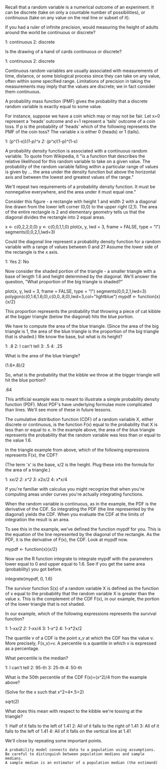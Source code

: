 Recall that a random variable is a numerical outcome of an experiment. It can be discrete (take on only a countable number of possibilities), or continuous (take on any value on the real line or subset of it).

If you had a ruler of infinite precision, would measuring the height of adults around the world be continuous or discrete?

1: continuous
2: discrete

Is the drawing of a hand of cards continuous or discrete?

1: continuous
2: discrete

Continuous random variables are usually associated with measurements of time, distance, or some biological process since they can take on any value, often within some specified range. Limitations of precision in taking the measurements may imply that the values are discrete; we in fact consider them continuous.

A probability mass function (PMF) gives the probability that a discrete random variable is exactly equal to some value.

For instance, suppose we have a coin which may or may not be fair. Let x=0 represent a 'heads' outcome and x=1 represent a 'tails' outcome of a coin toss. If p is the probability of 'heads' which of the following represents the PMF of the coin toss? The variable x is either 0 (heads) or 1 (tails).

1: (p^(1-x))*(1-p)^x
2: (p^x)*(1-p)^(1-x)

A probability density function is associated with a continuous random variable. To quote from Wikipedia, it "is a function that describes the relative likelihood for this random variable to take on a given value. The probability of the random variable falling within a particular range of values is given by ... the area under the density function but above the horizontal axis and between the lowest and greatest values of the range."

We'll repeat two requirements of a probability density function. It must be nonnegative everywhere, and the area under it must equal one."

Consider this figure - a rectangle with height 1 and width 2 with a diagonal line drawn from the lower left corner (0,0) to the upper right (2,1). The area of the entire rectangle is 2 and elementary geometry tells us that the diagonal divides the rectangle into 2 equal areas.

x <- c(0,2,2,0,0)
y <- c(0,0,1,1,0)
plot(x, y, lwd = 3, frame = FALSE, type = "l")
segments(0,0,2,1,lwd=3)

Could the diagonal line represent a probability density function for a random variable with a range of values between 0 and 2? Assume the lower side of the rectangle is the x axis.

1: Yes 2: No

Now consider the shaded portion of the triangle - a smaller triangle with a base of length 1.6 and height determined by the diagonal. We'll answer the question, "What proportion of the big triangle is shaded?"

plot(x, y, lwd = 3, frame = FALSE, type = "l")
segments(0,0,2,1,lwd=3)
polygon(c(0,1.6,1.6,0),c(0,0,.8,0),lwd=3,col="lightblue")
mypdf <- function(x){x/2}

This proportion represents the probability that throwing a piece of cat kibble at the bigger triangle (below the diagonal) hits the blue portion.

We have to compute the area of the blue triangle. (Since the area of the big triangle is 1, the area of the blue triangle is the proportion of the big triangle that is shaded.) We know the base, but what is its height?

1: .8
2: I can't tell
3: .5
4: .25

What is the area of the blue triangle?

(1.6*.8)/2

So, what is the probability that the kibble we throw at the bigger triangle will hit the blue portion?

.64

This artificial example was to meant to illustrate a simple probability density function (PDF). Most PDF's have underlying formulae more complicated than lines. We'll see more of these in future lessons.

The cumulative distribution function (CDF) of a random variable X, either discrete or continuous, is the function F(x) equal to the probability that X is less than or equal to x. In the example above, the area of the blue triangle represents the probability that the random variable was less than or equal to the value 1.6.

In the triangle example from above, which of the following expressions represents F(x), the CDF?

(The term 'x' is the base, x/2 is the height. Plug these into the formula for the area of a triangle.)

1: x*x/2
2: x^2
3: x*2x/2
4: x*x/4

If you're familiar with calculus you might recognize that when you're computing areas under curves you're actually integrating functions.

When the random variable is continuous, as in the example, the PDF is the derivative of the CDF. So integrating the PDF (the line represented by the diagonal) yields the CDF. When you evaluate the CDF at the limits of integration the result is an area.

To see this in the example, we've defined the function mypdf for you. This is the equation of the line represented by the diagonal of the rectangle. As the PDF, it is the derivative of F(x), the CDF. Look at mypdf now.

mypdf <- function(x){x/2}

Now use the R function integrate to integrate mypdf with the parameters lower equal to 0 and upper equal to 1.6. See if you get the same area (probability) you got before.

integrate(mypdf, 0, 1.6)

The survivor function S(x) of a random variable X is defined as the function of x equal to the probability that the random variable X is greater than the value x. This is the complement of the CDF F(x), in our example, the portion of the lower triangle that is not shaded.

In our example, which of the following expressions represents the survival function?

1: 1-x*x/2
2: 1-x*x/4
3: 1-x^2
4: 1-x*2x/2

The quantile v of a CDF is the point x_v at which the CDF has the value v. More precisely, F(x_v)=v. A percentile is a quantile in which v is expressed as a percentage.

What percentile is the median?

1: I can't tell
    2: 95-th
    3: 25-th
    4: 50-th

What is the 50th percentile of the CDF F(x)=(x^2)/4 from the example above?

(Solve for the x such that x^2=4*.5=2)

sqrt(2)

What does this mean with respect to the kibble we're tossing at the triangle?

1: Half of it falls to the left of 1.41
2: All of it falls to the right of 1.41
3: All of it falls to the left of 1.41
4: All of it falls on the vertical line at 1.41

We'll close by repeating some important points.

    A probability model connects data to a population using assumptions.
    Be careful to distinguish between population medians and sample medians.
    A sample median is an estimator of a population median (the estimand)